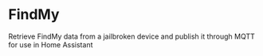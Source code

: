 # FindMy
Retrieve FindMy data from a jailbroken device and publish it through MQTT for use in Home Assistant
